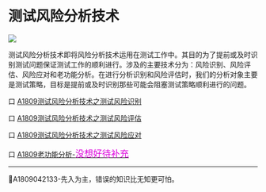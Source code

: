 # 测试风险分析技术

![](https://shen89s.github.io/resFiles/r2/亡羊补牢.jpg)

测试风险分析技术即将风险分析技术运用在测试工作中。其目的为了提前或及时识别测试问题保证测试工作的顺利进行。涉及的主要技术分为：风险识别、风险评估、风险应对和老功能分析。在进行分析识别和风险评估时，我们的分析对象主要是测试策略，目标是提前或及时识别那些可能会阻塞测试策略顺利进行的问题。

口 [A1809测试风险分析技术之测试风险识别](books/测试风险分析技术-测试风险识别.md)

口 [A1809测试风险分析技术之测试风险评估](books/测试风险分析技术-测试风险评估.md)

口 [A1809测试风险分析技术之测试风险应对](books/测试风险分析技术-测试风险应对.md)

口 [A1809老功能分析-<font color="#dd00dd" size="4" face="楷体">没想好待补充</font>](books/风险分析技术-风险识别.md)



* * *
:bell:A1809042133-先入为主，错误的知识比无知更可怕。




